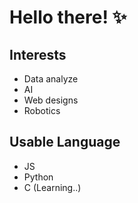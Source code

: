# Hello there! ✨
## Interests
- Data analyze
- AI
- Web designs
- Robotics

## Usable Language
- JS
- Python
- C (Learning..)

